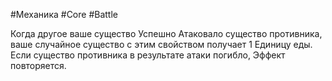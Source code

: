 #Механика  #Core  #Battle 

Когда другое ваше существо Успешно Атаковало существо противника, ваше случайное существо с этим свойством получает 1 Единицу еды.
Если существо противника в результате атаки погибло, Эффект повторяется.